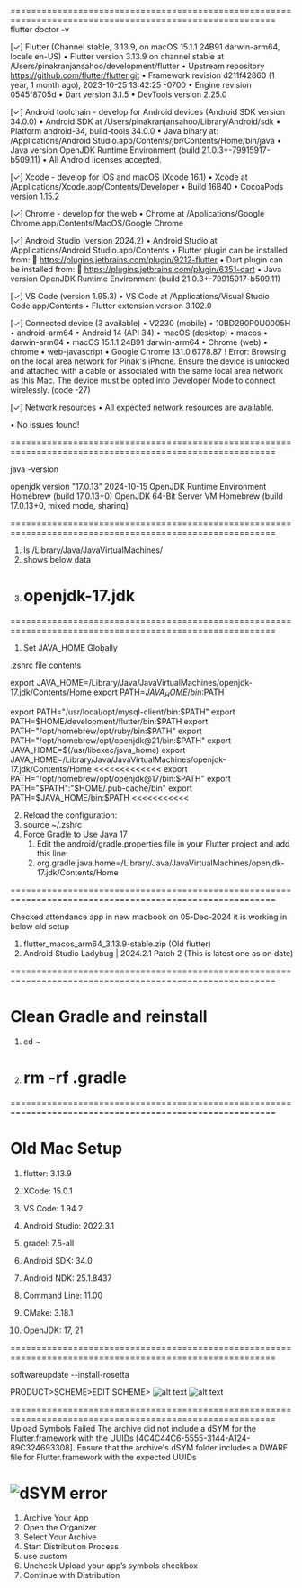 =========================================================================================================
flutter doctor -v

[✓] Flutter (Channel stable, 3.13.9, on macOS 15.1.1 24B91 darwin-arm64, locale
en-US) • Flutter version 3.13.9 on channel stable at
/Users/pinakranjansahoo/development/flutter • Upstream repository
https://github.com/flutter/flutter.git • Framework revision d211f42860 (1 year,
1 month ago), 2023-10-25 13:42:25 -0700 • Engine revision 0545f8705d • Dart
version 3.1.5 • DevTools version 2.25.0

[✓] Android toolchain - develop for Android devices (Android SDK version 34.0.0)
• Android SDK at /Users/pinakranjansahoo/Library/Android/sdk • Platform
android-34, build-tools 34.0.0 • Java binary at: /Applications/Android
Studio.app/Contents/jbr/Contents/Home/bin/java • Java version OpenJDK Runtime
Environment (build 21.0.3+-79915917-b509.11) • All Android licenses accepted.

[✓] Xcode - develop for iOS and macOS (Xcode 16.1) • Xcode at
/Applications/Xcode.app/Contents/Developer • Build 16B40 • CocoaPods version
1.15.2

[✓] Chrome - develop for the web • Chrome at /Applications/Google
Chrome.app/Contents/MacOS/Google Chrome

[✓] Android Studio (version 2024.2) • Android Studio at /Applications/Android
Studio.app/Contents • Flutter plugin can be installed from: 🔨
https://plugins.jetbrains.com/plugin/9212-flutter • Dart plugin can be installed
from: 🔨 https://plugins.jetbrains.com/plugin/6351-dart • Java version OpenJDK
Runtime Environment (build 21.0.3+-79915917-b509.11)

[✓] VS Code (version 1.95.3) • VS Code at /Applications/Visual Studio
Code.app/Contents • Flutter extension version 3.102.0

[✓] Connected device (3 available) • V2230 (mobile) • 10BD290P0U0005H •
android-arm64 • Android 14 (API 34) • macOS (desktop) • macos • darwin-arm64 •
macOS 15.1.1 24B91 darwin-arm64 • Chrome (web) • chrome • web-javascript •
Google Chrome 131.0.6778.87 ! Error: Browsing on the local area network for
Pinak's iPhone. Ensure the device is unlocked and attached with a cable or
associated with the same local area network as this Mac. The device must be
opted into Developer Mode to connect wirelessly. (code -27)

[✓] Network resources • All expected network resources are available.

• No issues found!

=========================================================================================================

java -version

openjdk version "17.0.13" 2024-10-15 OpenJDK Runtime Environment Homebrew (build
17.0.13+0) OpenJDK 64-Bit Server VM Homebrew (build 17.0.13+0, mixed mode,
sharing)

=========================================================================================================

1. ls /Library/Java/JavaVirtualMachines/
2. shows below data
3. # openjdk-17.jdk

=========================================================================================================

1. Set JAVA_HOME Globally

.zshrc file contents

export JAVA_HOME=/Library/Java/JavaVirtualMachines/openjdk-17.jdk/Contents/Home
export PATH=$JAVA_HOME/bin:$PATH

export
PATH="/usr/local/opt/mysql-client/bin:$PATH"
export PATH=$HOME/development/flutter/bin:$PATH
export PATH="/opt/homebrew/opt/ruby/bin:$PATH"
export
PATH="/opt/homebrew/opt/openjdk@21/bin:$PATH"
export JAVA_HOME=$(/usr/libexec/java_home)
export JAVA_HOME=/Library/Java/JavaVirtualMachines/openjdk-17.jdk/Contents/Home
<<<<<<<<<<<<< export
PATH="/opt/homebrew/opt/openjdk@17/bin:$PATH"
export PATH="$PATH":"$HOME/.pub-cache/bin"
export PATH=$JAVA_HOME/bin:$PATH
<<<<<<<<<<<

2. Reload the configuration:
3. source ~/.zshrc
4. Force Gradle to Use Java 17
   1. Edit the android/gradle.properties file in your Flutter project and add
      this line:
   2. org.gradle.java.home=/Library/Java/JavaVirtualMachines/openjdk-17.jdk/Contents/Home

=========================================================================================================

Checked attendance app in new macbook on 05-Dec-2024 it is working in below old
setup

1. flutter_macos_arm64_3.13.9-stable.zip (Old flutter)
2. Android Studio Ladybug | 2024.2.1 Patch 2 (This is latest one as on date)

=========================================================================================================

# Clean Gradle and reinstall

1. cd ~
2. # rm -rf .gradle

=========================================================================================================

# Old Mac Setup

1. flutter: 3.13.9
2. XCode: 15.0.1
3. VS Code: 1.94.2
4. Android Studio: 2022.3.1

5. gradel: 7.5-all

6. Android SDK: 34.0
7. Android NDK: 25.1.8437
8. Command Line: 11.00
9. CMake: 3.18.1
10. OpenJDK: 17, 21

=========================================================================================================

softwareupdate --install-rosetta

PRODUCT>SCHEME>EDIT SCHEME> ![alt text](image.png) ![alt text](image-1.png)

=========================================================================================================
Upload Symbols Failed The archive did not include a dSYM for the
Flutter.framework with the UUIDs [4C4C44C6-5555-3144-A124-89C324693308]. Ensure
that the archive's dSYM folder includes a DWARF file for Flutter.framework with
the expected UUIDs

# ![dSYM error](image-2.png)

1. Archive Your App
2. Open the Organizer
3. Select Your Archive
4. Start Distribution Process
5. use custom
6. Uncheck Upload your app’s symbols checkbox
7. Continue with Distribution
